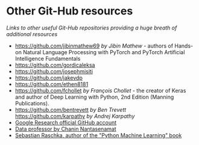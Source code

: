 # Other Git-Hub resources
*Links to other useful Git-Hub repositories providing a huge breath of additional resources*
- https://github.com/jibinmathew69 *by Jibin Mathew* - authors of Hands-on Natural Language Processing with PyTorch and PyTorch Artificial Intelligence Fundamentals
- https://github.com/gordicaleksa
- https://github.com/josephmisiti
- https://github.com/jakevdp
- https://github.com/ethen8181
- https://github.com/fchollet *by François Chollet* - the creator of Keras and author of Deep Learning with Python, 2nd Edition (Manning Publications).
- https://github.com/bentrevett *by Ben Trevett*
https://github.com/karpathy *by Andrej Karpathy*
- [Google Research official GitHub account](https://github.com/google-research)
- [Data professor by Chanin Nantasenamat](https://github.com/dataprofessor)
- [Sebastian Raschka, author of the "Python Machine Learning" book](https://github.com/rasbt)
